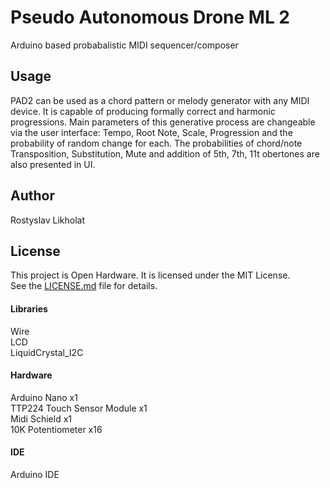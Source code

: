 # Pseudo Autonomous Drone ML 2
Arduino based probabalistic MIDI sequencer/composer
## Usage
PAD2 can be used as a chord pattern or melody generator with any MIDI device.
It is capable of producing formally correct and harmonic progressions. Main parameters of this generative process are changeable via the user interface: Tempo, Root Note, Scale, Progression and the probability of random change for each.
The probabilities of chord/note Transposition, Substitution, Mute and addition of 5th, 7th, 11t obertones are also presented in UI.
## Author
Rostyslav Likholat
## License
This project is Open Hardware. It is licensed under the MIT License.  
See the [LICENSE.md](LICENSE.md) file for details.  
#### Libraries
Wire  
LCD  
LiquidCrystal_I2C  
#### Hardware
Arduino Nano x1  
TTP224 Touch Sensor Module x1  
Midi Schield x1  
10K Potentiometer x16  
#### IDE
Arduino IDE
